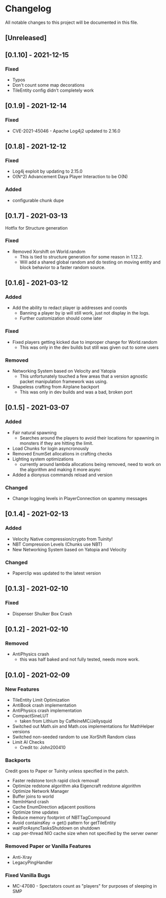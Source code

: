 <!-- SPDX-License-Identifier: MIT -->
# Changelog

All notable changes to this project will be documented in this file.

## [Unreleased]

## [0.1.10] - 2021-12-15

### Fixed

* Typos
* Don't count some map decorations
* TileEntity config didn't completely work

## [0.1.9] - 2021-12-14

### Fixed

* CVE-2021-45046 - Apache Log4j2 updated to 2.16.0

## [0.1.8] - 2021-12-12

### Fixed

* Log4j exploit by updating to 2.15.0
* O(N^2) Advancement Daya Player Interaction to be O(N)

### Added 
* configurable chunk dupe

## [0.1.7] - 2021-03-13

Hotfix for Structure generation

### Fixed

* Removed Xorshift on World.random
  * This is tied to structure generation for some reason in 1.12.2.
  * Will add a shared global random and do testing on moving entity and block behavior to a faster random source.

## [0.1.6] - 2021-03-12

### Added

* Add the ability to redact player ip addresses and coords
  * Banning a player by ip will still work, just not display in the logs.
  * Further customization should come later

### Fixed

* Fixed players getting kicked due to improper change for World.random
  * This was only in the dev builds but still was given out to some users

### Removed

* Networking System based on Velocity and Yatopia
  * This unfortunately touched a few areas that a version agnostic packet manipulation framework was using.
* Shapeless crafting from Airplane backport
  * This was only in dev builds and was a bad, broken port

## [0.1.5] - 2021-03-07

### Added

* Fair natural spawning
  * Searches around the players to avoid their locations for spawning in monsters if they are hitting the limit.
* Load Chunks for login asyncronously
* Removed EnumSet allocations in crafting checks
* Lighting system optimizations
  * currently around lambda allocations being removed, need to work on the algorithm and making it more async
* Added a dionysus commands reload and version

### Changed

* Change logging levels in PlayerConnection on spammy messages

## [0.1.4] - 2021-02-13

### Added

* Velocity Native compression/crypto from Tuinity!
* NBT Compression Levels (Chunks use NBT)
* New Networking System based on Yatopia and Velocity

### Changed

* Paperclip was updated to the latest version

## [0.1.3] - 2021-02-10

### Fixed

* Dispenser Shulker Box Crash

## [0.1.2] - 2021-02-10

### Removed

* AntiPhysics crash
  * this was half baked and not fully tested, needs more work.

## [0.1.0] - 2021-02-09

### New Features 

* TileEntity Limit Optimization
* AntiBook crash implementation
* AntiPhysics crash implementation
* CompactSineLUT
  * taken from Lithium by CaffeineMC/Jellysquid
* Switched out Math.sin and Math.cos implementations for MathHelper versions
* Switched non-seeded random to use XorShift Random class
* Limit AI Checks
    * Credit to: John200410

### Backports

Credit goes to Paper or Tuinity unless specified in the patch.

* Faster redstone torch rapid clock removal!
* Optimize redstone algorithm aka Eigencraft redstone algorithm
* Optimize Network Manager
* Buffer joins to world
* ItemInHand crash
* Cache EnumDirection adjacent positions
* Optimize time updates
* Reduce memory footprint of NBTTagCompound
* Avoid containsKey -> get() pattern for getTileEntity
* waitForAsyncTasksShutdown on shutdown
* cap per-thread NIO cache size when not specified by the server owner

### Removed Paper or Vanilla Features

* Anti-Xray
* LegacyPingHandler

### Fixed Vanilla Bugs

* MC-47080 - Spectators count as "players" for purposes of sleeping in SMP
